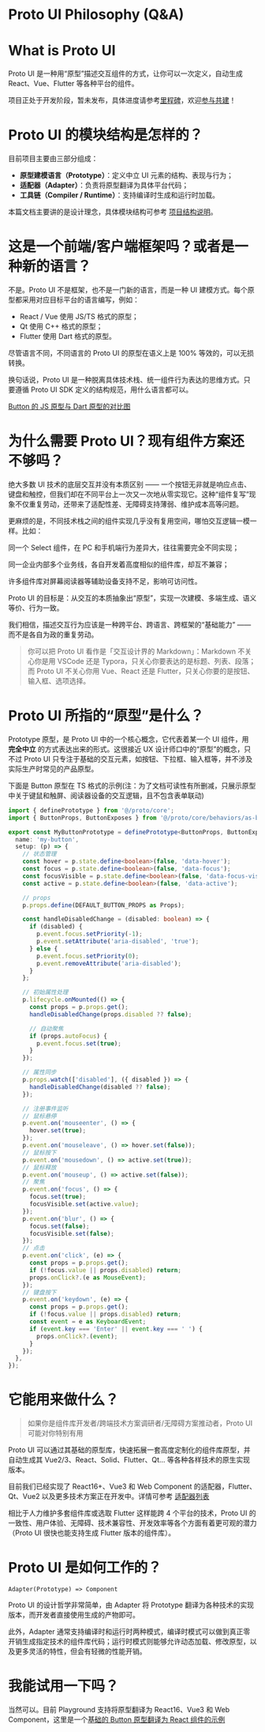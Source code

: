 # Proto UI Philosophy (Q&A)

# What is Proto UI

Proto UI 是一种用“原型”描述交互组件的方式，让你可以一次定义，自动生成 React、Vue、Flutter 等各种平台的组件。

项目正处于开发阶段，暂未发布，具体进度请参考[里程碑](https:proto-ui.com/milestone)，欢迎[参与共建](https://github.com/Proto-UI/Proto-UI/blob/main/docs/contribute/05-contribute.md)！

# Proto UI 的模块结构是怎样的？

目前项目主要由三部分组成：

- **原型建模语言（Prototype）**：定义中立 UI 元素的结构、表现与行为；
- **适配器（Adapter）**：负责将原型翻译为具体平台代码；
- **工具链（Compiler / Runtime）**：支持编译时生成和运行时加载。

本篇文档主要讲的是设计理念，具体模块结构可参考 [项目结构说明](https://proto-ui.com/docs/structure)。

# 这是一个前端/客户端框架吗？或者是一种新的语言？

不是。Proto UI 不是框架，也不是一门新的语言，而是一种 UI 建模方式。每个原型都采用对应目标平台的语言编写，例如：

- React / Vue 使用 JS/TS 格式的原型；
- Qt 使用 C++ 格式的原型；
- Flutter 使用 Dart 格式的原型。

尽管语言不同，不同语言的 Proto UI 的原型在语义上是 100% 等效的，可以无损转换。

换句话说，Proto UI 是一种脱离具体技术栈、统一组件行为表达的思维方式。只要遵循 Proto UI SDK 定义的结构规范，用什么语言都可以。

[Button 的 JS 原型与 Dart 原型的对比图](https://proto-ui.com/docs/img/7315bc6a-9970-4244-9cd4-5cb33acee6b3.png)

# 为什么需要 Proto UI？现有组件方案还不够吗？

绝大多数 UI 技术的底层交互并没有本质区别 —— 一个按钮无非就是响应点击、键盘和触控，但我们却在不同平台上一次又一次地从零实现它。这种“组件复写”现象不仅重复劳动，还带来了适配性差、无障碍支持薄弱、维护成本高等问题。

更麻烦的是，不同技术栈之间的组件实现几乎没有复用空间，哪怕交互逻辑一模一样。比如：

同一个 Select 组件，在 PC 和手机端行为差异大，往往需要完全不同实现；

同一企业内部多个业务线，各自开发着高度相似的组件库，却互不兼容；

许多组件库对屏幕阅读器等辅助设备支持不足，影响可访问性。

Proto UI 的目标是：从交互的本质抽象出“原型”，实现一次建模、多端生成、语义等价、行为一致。

我们相信，描述交互行为应该是一种跨平台、跨语言、跨框架的“基础能力” —— 而不是各自为政的重复劳动。

> 你可以把 Proto UI 看作是「交互设计界的 Markdown」：Markdown 不关心你是用 VSCode 还是 Typora，只关心你要表达的是标题、列表、段落；而 Proto UI 不关心你用 Vue、React 还是 Flutter，只关心你要的是按钮、输入框、选项选择。

# Proto UI 所指的“原型”是什么？

Prototype 原型，是 Proto UI 中的一个核心概念，它代表着某一个 UI 组件，用 **完全中立** 的方式表达出来的形式。这很接近 UX 设计师口中的“原型”的概念，只不过 Proto UI 只专注于基础的交互元素，如按钮、下拉框、输入框等，并不涉及实际生产时常见的产品原型。

下面是 Button 原型在 TS 格式的示例(注：为了文档可读性有所删减，只展示原型中关于键鼠和触屏、阅读器设备的交互逻辑，且不包含表单联动)

```typescript
import { definePrototype } from '@/proto/core';
import { ButtonProps, ButtonExposes } from '@/proto/core/behaviors/as-button';

export const MyButtonPrototype = definePrototype<ButtonProps, ButtonExposes>({
  name: 'my-button',
  setup: (p) => {
    // 状态管理
    const hover = p.state.define<boolean>(false, 'data-hover');
    const focus = p.state.define<boolean>(false, 'data-focus');
    const focusVisible = p.state.define<boolean>(false, 'data-focus-visible');
    const active = p.state.define<boolean>(false, 'data-active');

    // props
    p.props.define(DEFAULT_BUTTON_PROPS as Props);

    const handleDisabledChange = (disabled: boolean) => {
      if (disabled) {
        p.event.focus.setPriority(-1);
        p.event.setAttribute('aria-disabled', 'true');
      } else {
        p.event.focus.setPriority(0);
        p.event.removeAttribute('aria-disabled');
      }
    };

    // 初始属性处理
    p.lifecycle.onMounted(() => {
      const props = p.props.get();
      handleDisabledChange(props.disabled ?? false);

      // 自动聚焦
      if (props.autoFocus) {
        p.event.focus.set(true);
      }
    });

    // 属性同步
    p.props.watch(['disabled'], ({ disabled }) => {
      handleDisabledChange(disabled ?? false);
    });

    // 注册事件监听
    // 鼠标悬停
    p.event.on('mouseenter', () => {
      hover.set(true);
    });
    p.event.on('mouseleave', () => hover.set(false));
    // 鼠标按下
    p.event.on('mousedown', () => active.set(true));
    // 鼠标释放
    p.event.on('mouseup', () => active.set(false));
    // 聚焦
    p.event.on('focus', () => {
      focus.set(true);
      focusVisible.set(active.value);
    });
    p.event.on('blur', () => {
      focus.set(false);
      focusVisible.set(false);
    });
    // 点击
    p.event.on('click', (e) => {
      const props = p.props.get();
      if (!focus.value || props.disabled) return;
      props.onClick?.(e as MouseEvent);
    });
    // 键盘按下
    p.event.on('keydown', (e) => {
      const props = p.props.get();
      if (!focus.value || props.disabled) return;
      const event = e as KeyboardEvent;
      if (event.key === 'Enter' || event.key === ' ') {
        props.onClick?.(event);
      }
    });
  },
});
```

# 它能用来做什么？

> 如果你是组件库开发者/跨端技术方案调研者/无障碍方案推动者，Proto UI 可能对你特别有用

Proto UI 可以通过其基础的原型库，快速拓展一套高度定制化的组件库原型，并自动生成其 Vue2/3、React、Solid、Flutter、Qt... 等各种各样技术的原生实现版本。

目前我们已经实现了 React16+、Vue3 和 Web Component 的适配器，Flutter、Qt、Vue2 以及更多技术方案正在开发中。详情可参考 [适配器列表](https://proto-ui.com/adapters)

相比于人力维护多套组件库或选取 Flutter 这样能跨 4 个平台的技术，Proto UI 的一致性、用户体验、无障碍、技术兼容性、开发效率等各个方面有着更可观的潜力（Proto UI 很快也能支持生成 Flutter 版本的组件库）。

# Proto UI 是如何工作的？

```
Adapter(Prototype) => Component
```

Proto UI 的设计哲学非常简单，由 Adapter 将 Prototype 翻译为各种技术的实现版本，而开发者直接使用生成的产物即可。

此外，Adapter 通常支持编译时和运行时两种模式，编译时模式可以做到真正零开销生成指定技术的组件库代码；运行时模式则能够允许动态加载、修改原型，以及更多灵活的特性，但会有轻微的性能开销。

# 我能试用一下吗？

当然可以。目前 Playground 支持将原型翻译为 React16、Vue3 和 Web Component，这里是一个[基础的 Button 原型翻译为 React 组件的示例](https://proto-ui.com/playground/button?lang=ts&framework=react)
